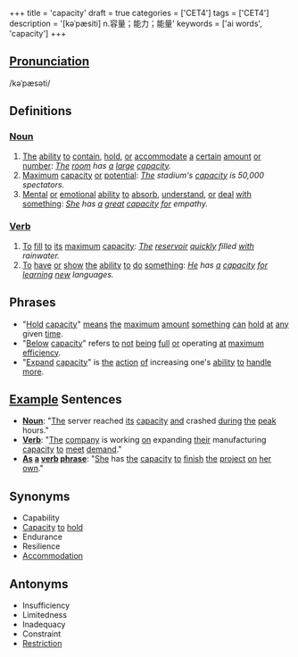 +++
title = 'capacity'
draft = true
categories = ['CET4']
tags = ['CET4']
description = '[kəˈpæsiti] n.容量；能力；能量'
keywords = ['ai words', 'capacity']
+++

## [Pronunciation](/post/pronunciation/)
/kəˈpæsəti/

## Definitions
### [Noun](/post/noun/)
1. [The](/post/the/) [ability](/post/ability/) [to](/post/to/) [contain](/post/contain/), [hold](/post/hold/), [or](/post/or/) [accommodate](/post/accommodate/) [a](/post/a/) [certain](/post/certain/) [amount](/post/amount/) [or](/post/or/) [number](/post/number/): *[The](/post/the/) [room](/post/room/) has [a](/post/a/) [large](/post/large/) [capacity](/post/capacity/).*
2. [Maximum](/post/maximum/) [capacity](/post/capacity/) [or](/post/or/) [potential](/post/potential/): *[The](/post/the/) stadium's [capacity](/post/capacity/) is 50,000 spectators.*
3. [Mental](/post/mental/) [or](/post/or/) [emotional](/post/emotional/) [ability](/post/ability/) [to](/post/to/) [absorb](/post/absorb/), [understand](/post/understand/), [or](/post/or/) [deal](/post/deal/) [with](/post/with/) [something](/post/something/): *[She](/post/she/) has [a](/post/a/) [great](/post/great/) [capacity](/post/capacity/) [for](/post/for/) empathy.*

### [Verb](/post/verb/)
1. [To](/post/to/) [fill](/post/fill/) [to](/post/to/) [its](/post/its/) [maximum](/post/maximum/) [capacity](/post/capacity/): *[The](/post/the/) [reservoir](/post/reservoir/) [quickly](/post/quickly/) filled [with](/post/with/) rainwater.*
2. [To](/post/to/) [have](/post/have/) [or](/post/or/) [show](/post/show/) [the](/post/the/) [ability](/post/ability/) [to](/post/to/) [do](/post/do/) [something](/post/something/): *[He](/post/he/) has [a](/post/a/) [capacity](/post/capacity/) [for](/post/for/) [learning](/post/learning/) [new](/post/new/) languages.*

## Phrases
- "[Hold](/post/hold/) [capacity](/post/capacity/)" [means](/post/means/) [the](/post/the/) [maximum](/post/maximum/) [amount](/post/amount/) [something](/post/something/) [can](/post/can/) [hold](/post/hold/) [at](/post/at/) [any](/post/any/) given [time](/post/time/).
- "[Below](/post/below/) [capacity](/post/capacity/)" refers [to](/post/to/) [not](/post/not/) [being](/post/being/) [full](/post/full/) [or](/post/or/) operating [at](/post/at/) [maximum](/post/maximum/) [efficiency](/post/efficiency/).
- "[Expand](/post/expand/) [capacity](/post/capacity/)" is [the](/post/the/) [action](/post/action/) [of](/post/of/) increasing one's [ability](/post/ability/) [to](/post/to/) [handle](/post/handle/) [more](/post/more/).

## [Example](/post/example/) Sentences
- **[Noun](/post/noun/)**: "[The](/post/the/) server reached [its](/post/its/) [capacity](/post/capacity/) [and](/post/and/) crashed [during](/post/during/) [the](/post/the/) [peak](/post/peak/) hours."
- **[Verb](/post/verb/)**: "[The](/post/the/) [company](/post/company/) is working [on](/post/on/) expanding [their](/post/their/) manufacturing [capacity](/post/capacity/) [to](/post/to/) [meet](/post/meet/) [demand](/post/demand/)."
- **[As](/post/as/) [a](/post/a/) [verb](/post/verb/) [phrase](/post/phrase/)**: "[She](/post/she/) has [the](/post/the/) [capacity](/post/capacity/) [to](/post/to/) [finish](/post/finish/) [the](/post/the/) [project](/post/project/) [on](/post/on/) [her](/post/her/) [own](/post/own/)."

## Synonyms
- Capability
- [Capacity](/post/capacity/) [to](/post/to/) [hold](/post/hold/)
- Endurance
- Resilience
- [Accommodation](/post/accommodation/)

## Antonyms
- Insufficiency
- Limitedness
- Inadequacy
- Constraint
- [Restriction](/post/restriction/)

